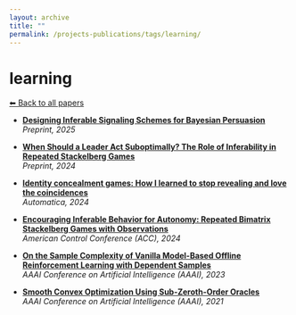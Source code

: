 ```yaml
---
layout: archive
title: ""
permalink: /projects-publications/tags/learning/
---
```


# learning
[⬅ Back to all papers](../../)

- **[Designing Inferable Signaling Schemes for Bayesian Persuasion](../papers.md)**  
  *Preprint, 2025*

- **[When Should a Leader Act Suboptimally? The Role of Inferability in Repeated Stackelberg Games](../papers.md)**  
  *Preprint, 2024*

- **[Identity concealment games: How I learned to stop revealing and love the coincidences](../papers.md)**  
  *Automatica, 2024*

- **[Encouraging Inferable Behavior for Autonomy: Repeated Bimatrix Stackelberg Games with Observations](../papers.md)**  
  *American Control Conference (ACC), 2024*

- **[On the Sample Complexity of Vanilla Model-Based Offline Reinforcement Learning with Dependent Samples](../papers.md)**  
  *AAAI Conference on Artificial Intelligence (AAAI), 2023*

- **[Smooth Convex Optimization Using Sub-Zeroth-Order Oracles](../papers.md)**  
  *AAAI Conference on Artificial Intelligence (AAAI), 2021*
